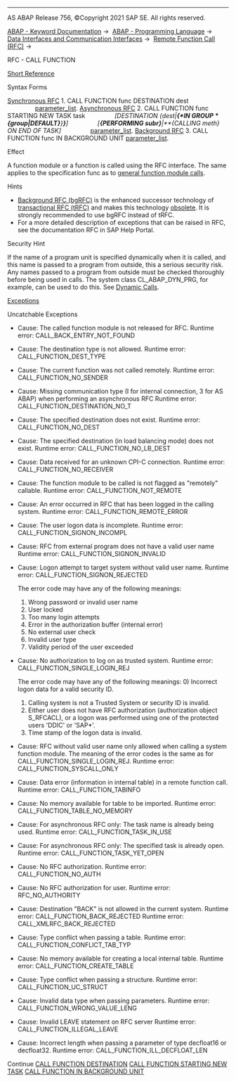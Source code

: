   

* * *

AS ABAP Release 756, ©Copyright 2021 SAP SE. All rights reserved.

[ABAP - Keyword Documentation](javascript:call_link\('abenabap.htm'\)) →  [ABAP - Programming Language](javascript:call_link\('abenabap_reference.htm'\)) →  [Data Interfaces and Communication Interfaces](javascript:call_link\('abenabap_data_communication.htm'\)) →  [Remote Function Call (RFC)](javascript:call_link\('abenrfc.htm'\)) → 

RFC - CALL FUNCTION

[Short Reference](javascript:call_link\('abapcall_function_shortref.htm'\))

Syntax Forms

[Synchronous RFC](javascript:call_link\('abapcall_function_destination.htm'\))
1\. CALL FUNCTION func DESTINATION dest
                [parameter\_list](javascript:call_link\('abapcall_function_destination_para.htm'\)).
[Asynchronous RFC](javascript:call_link\('abapcall_function_starting.htm'\))
2\. CALL FUNCTION func STARTING NEW TASK task
                *\[*DESTINATION *{*dest*|**{*IN GROUP *{*group*|*DEFAULT*}**}**}**\]*
                *\[**{*PERFORMING subr*}**|**{*CALLING meth*}* ON END OF TASK*\]*
                [parameter\_list](javascript:call_link\('abapcall_function_starting_para.htm'\)).
[Background RFC](javascript:call_link\('abapcall_function_background_unit.htm'\))
3\. CALL FUNCTION func IN BACKGROUND UNIT
[parameter\_list](javascript:call_link\('abapcall_function_background_para.htm'\)).

Effect

A function module or a function is called using the RFC interface. The same applies to the specification func as to [general function module calls](javascript:call_link\('abapcall_function_general.htm'\)).

Hints

-   [Background RFC (bgRFC)](javascript:call_link\('abenbg_remote_function_glosry.htm'\) "Glossary Entry") is the enhanced successor technology of [transactional RFC (tRFC)](javascript:call_link\('abapcall_function_background_task.htm'\)) and makes this technology [obsolete](javascript:call_link\('abenrfc_obsolete.htm'\)). It is strongly recommended to use bgRFC instead of tRFC.
-   For a more detailed description of exceptions that can be raised in RFC, see the documentation RFC in SAP Help Portal.

Security Hint

If the name of a program unit is specified dynamically when it is called, and this name is passed to a program from outside, this a serious security risk. Any names passed to a program from outside must be checked thoroughly before being used in calls. The system class CL\_ABAP\_DYN\_PRG, for example, can be used to do this. See [Dynamic Calls](javascript:call_link\('abendyn_call_scrty.htm'\)).

[Exceptions](javascript:call_link\('abenabap_language_exceptions.htm'\))

Uncatchable Exceptions

-   Cause: The called function module is not released for RFC.
    Runtime error: CALL\_BACK\_ENTRY\_NOT\_FOUND
-   Cause: The destination type is not allowed.
    Runtime error: CALL\_FUNCTION\_DEST\_TYPE
-   Cause: The current function was not called remotely.
    Runtime error: CALL\_FUNCTION\_NO\_SENDER
-   Cause: Missing communication type (I for internal connection, 3 for AS ABAP) when performing an asynchronous RFC
    Runtime error: CALL\_FUNCTION\_DESTINATION\_NO\_T
-   Cause: The specified destination does not exist.
    Runtime error: CALL\_FUNCTION\_NO\_DEST
-   Cause: The specified destination (in load balancing mode) does not exist.
    Runtime error: CALL\_FUNCTION\_NO\_LB\_DEST
-   Cause: Data received for an unknown CPI-C connection.
    Runtime error: CALL\_FUNCTION\_NO\_RECEIVER
-   Cause: The function module to be called is not flagged as "remotely" callable.
    Runtime error: CALL\_FUNCTION\_NOT\_REMOTE
-   Cause: An error occurred in RFC that has been logged in the calling system.
    Runtime error: CALL\_FUNCTION\_REMOTE\_ERROR
-   Cause: The user logon data is incomplete.
    Runtime error: CALL\_FUNCTION\_SIGNON\_INCOMPL
-   Cause: RFC from external program does not have a valid user name
    Runtime error: CALL\_FUNCTION\_SIGNON\_INVALID
-   Cause: Logon attempt to target system without valid user name.
    Runtime error: CALL\_FUNCTION\_SIGNON\_REJECTED
    
    The error code may have any of the following meanings:
    1) Wrong password or invalid user name
    2) User locked
    3) Too many login attempts
    4) Error in the authorization buffer (internal error)
    5) No external user check
    6) Invalid user type
    7) Validity period of the user exceeded
    
-   Cause: No authorization to log on as trusted system.
    Runtime error: CALL\_FUNCTION\_SINGLE\_LOGIN\_REJ
    
    The error code may have any of the following meanings:
    0) Incorrect logon data for a valid security ID.
    1) Calling system is not a Trusted System or security ID is invalid.
    2) Either user does not have RFC authorization (authorization object S\_RFCACL), or a logon was performed using one of the protected users 'DDIC' or 'SAP\*'.
    3) Time stamp of the logon data is invalid.
    
-   Cause: RFC without valid user name only allowed when calling a system function module. The meaning of the error codes is the same as for CALL\_FUNCTION\_SINGLE\_LOGIN\_REJ.
    Runtime error: CALL\_FUNCTION\_SYSCALL\_ONLY
-   Cause: Data error (information in internal table) in a remote function call.
    Runtime error: CALL\_FUNCTION\_TABINFO
-   Cause: No memory available for table to be imported.
    Runtime error: CALL\_FUNCTION\_TABLE\_NO\_MEMORY
-   Cause: For asynchronous RFC only: The task name is already being used.
    Runtime error: CALL\_FUNCTION\_TASK\_IN\_USE
-   Cause: For asynchronous RFC only: The specified task is already open.
    Runtime error: CALL\_FUNCTION\_TASK\_YET\_OPEN
-   Cause: No RFC authorization.
    Runtime error: CALL\_FUNCTION\_NO\_AUTH
-   Cause: No RFC authorization for user.
    Runtime error: RFC\_NO\_AUTHORITY
-   Cause: Destination "BACK" is not allowed in the current system.
    Runtime error: CALL\_FUNCTION\_BACK\_REJECTED
    Runtime error: CALL\_XMLRFC\_BACK\_REJECTED
-   Cause: Type conflict when passing a table.
    Runtime error: CALL\_FUNCTION\_CONFLICT\_TAB\_TYP
-   Cause: No memory available for creating a local internal table.
    Runtime error: CALL\_FUNCTION\_CREATE\_TABLE
-   Cause: Type conflict when passing a structure.
    Runtime error: CALL\_FUNCTION\_UC\_STRUCT
-   Cause: Invalid data type when passing parameters.
    Runtime error: CALL\_FUNCTION\_WRONG\_VALUE\_LENG
-   Cause: Invalid LEAVE statement on RFC server
    Runtime error: CALL\_FUNCTION\_ILLEGAL\_LEAVE
-   Cause: Incorrect length when passing a parameter of type decfloat16 or decfloat32.
    Runtime error: CALL\_FUNCTION\_ILL\_DECFLOAT\_LEN

Continue
[CALL FUNCTION DESTINATION](javascript:call_link\('abapcall_function_destination.htm'\))
[CALL FUNCTION STARTING NEW TASK](javascript:call_link\('abapcall_function_starting.htm'\))
[CALL FUNCTION IN BACKGROUND UNIT](javascript:call_link\('abapcall_function_background_unit.htm'\))